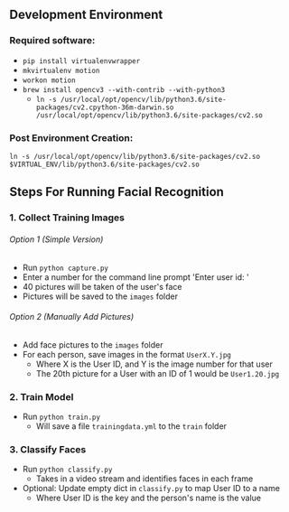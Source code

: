 ## Development Environment

### Required software:
* `pip install virtualenvwrapper`
* `mkvirtualenv motion`
* `workon motion`
* `brew install opencv3 --with-contrib --with-python3`
  * `ln -s /usr/local/opt/opencv/lib/python3.6/site-packages/cv2.cpython-36m-darwin.so /usr/local/opt/opencv/lib/python3.6/site-packages/cv2.so`

### Post Environment Creation:
```
ln -s /usr/local/opt/opencv/lib/python3.6/site-packages/cv2.so $VIRTUAL_ENV/lib/python3.6/site-packages/cv2.so
```

## Steps For Running Facial Recognition

### 1. Collect Training Images

###### Option 1 (Simple Version)
* Run `python capture.py`
* Enter a number for the command line prompt 'Enter user id: '
* 40 pictures will be taken of the user's face
* Pictures will be saved to the `images` folder

###### Option 2 (Manually Add Pictures)
* Add face pictures to the `images` folder
* For each person, save images in the format `UserX.Y.jpg`
  * Where X is the User ID, and Y is the image number for that user
  * The 20th picture for a User with an ID of 1 would be `User1.20.jpg`

### 2. Train Model
* Run `python train.py`
  * Will save a file `trainingdata.yml` to the `train` folder

### 3. Classify Faces
* Run `python classify.py`
  * Takes in a video stream and identifies faces in each frame
* Optional: Update empty dict in `classify.py` to map User ID to a name
  * Where User ID is the key and the person's name is the value
